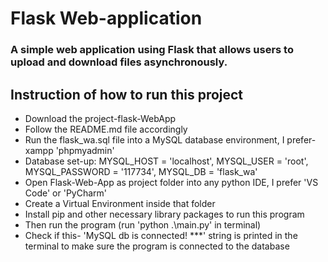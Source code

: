 # Flask Web-application
### A simple web application using Flask that allows users to upload and download files asynchronously.

## Instruction of how to run this project

- Download the project-flask-WebApp
- Follow the README.md file accordingly
- Run the flask_wa.sql file into a MySQL database environment, I prefer- xampp 'phpmyadmin'
- Database set-up: MYSQL_HOST = 'localhost', MYSQL_USER = 'root', MYSQL_PASSWORD = '117734', MYSQL_DB = 'flask_wa'
- Open Flask-Web-App as project folder into any python IDE, I prefer 'VS Code' or 'PyCharm' 
- Create a Virtual Environment inside that folder
- Install pip and other necessary library packages to run this program 
- Then run the program (run 'python .\main.py' in terminal)
- Check if this- 'MySQL db is connected! ***' string is printed in the terminal to make sure the program is connected to the database
